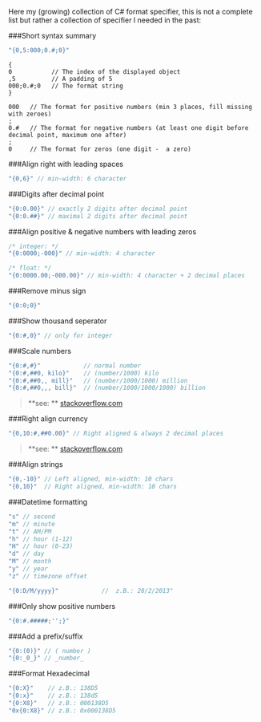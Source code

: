 Here my (growing) collection of C# format specifier, this is not a complete list but rather a collection of specifier I needed in the past:

###Short syntax summary

```csharp
"{0,5:000;0.#;0}"
```

```plain
{
0           // The index of the displayed object
,5          // A padding of 5
000;0.#;0   // The format string
}
```

```plain
000   // The format for positive numbers (min 3 places, fill missing with zeroes)
;
0.#   // The format for negative numbers (at least one digit before decimal point, maximum one after)
;
0     // The format for zeros (one digit -  a zero)
```

###Align right with leading spaces

```csharp
"{0,6}" // min-width: 6 character
```

###Digits after decimal point

```csharp
"{0:0.00}" // exactly 2 digits after decimal point
"{0:0.##}" // maximal 2 digits after decimal point
```

###Align positive & negative numbers with leading zeros

```csharp
/* integer: */
"{0:0000;-000}" // min-width: 4 character

/* float: */
"{0:0000.00;-000.00}" // min-width: 4 character + 2 decimal places
```

###Remove minus sign

```csharp
"{0:0;0}"
```

###Show thousand seperator

```csharp
"{0:#,0}" // only for integer
```

###Scale numbers

```csharp
"{0:#,#}"            // normal number
"{0:#,##0, kilo}"    // (number/1000) kilo
"{0:#,##0,, mill}"   // (number/1000/1000) million
"{0:#,##0,,, bill}"  // (number/1000/1000/1000) billion
```

> **see: ** [stackoverflow.com](https://stackoverflow.com/questions/11731996/string-format-numbers-thousands-123k-millions-123m-billions-123b)

###Right align currency

```csharp
"{0,10:#,##0.00}" // Right aligned & always 2 decimal places
```

> **see: ** [stackoverflow.com](https://stackoverflow.com/questions/7422625/right-align-currency-in-string-format)

###Align strings

```csharp
"{0,-10}" // Left aligned, min-width: 10 chars
"{0,10}"  // Right aligned, min-width: 10 chars
```

###Datetime formatting

```csharp
"s" // second
"m" // minute
"t" // AM/PM
"h" // hour (1-12)
"H" // hour (0-23)
"d" // day
"M" // month
"y" // year
"z" // timezone offset

"{0:D/M/yyyy}"            //  z.B.: 28/2/2013"
```

###Only show positive numbers

```csharp
"{0:#.#####;'';}"
```

###Add a prefix/suffix

```csharp
"{0:(0)}" // ( number )
"{0:_0_}" // _number_
```

###Format Hexadecimal

```csharp
"{0:X}"    // z.B.: 138D5
"{0:x}"    // z.B.: 138d5
"{0:X8}"   // z.B.: 000138D5
"0x{0:X8}" // z.B.: 0x000138D5
```

